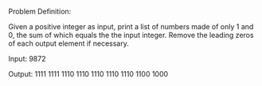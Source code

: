 Problem Definition:

Given a positive integer as input, print a list of numbers made of only 1 and 0, the sum of which equals the
the input integer. Remove the leading zeros of each output element if necessary. 

Input: 
9872

Output: 
1111
1111
1110
1110
1110
1110
1110
1100
1000